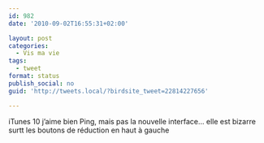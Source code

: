 ```yaml
---
id: 982
date: '2010-09-02T16:55:31+02:00'

layout: post
categories:
  - Vis ma vie
tags:
  - tweet
format: status
publish_social: no
guid: 'http://tweets.local/?birdsite_tweet=22814227656'

---
```


iTunes 10 j’aime bien Ping, mais pas la nouvelle interface… elle est bizarre surtt les boutons de réduction en haut à gauche